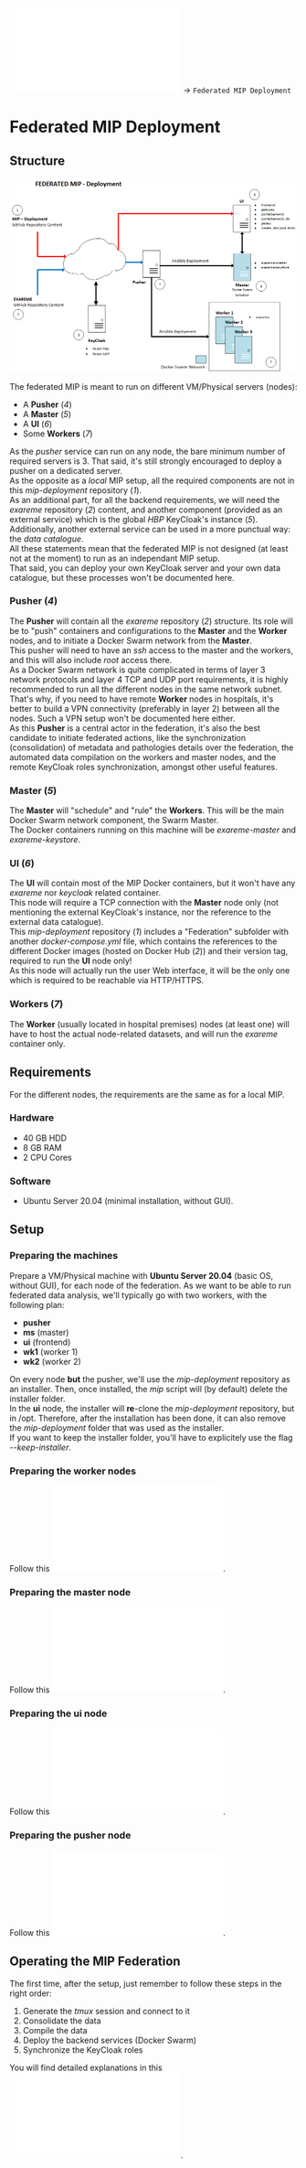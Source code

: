 ![Home](../README.md) -> `Federated MIP Deployment`

# Federated MIP Deployment
## Structure
![MIP Federated Deployment](MIP_Federated_Deployment_II.png)

The federated MIP is meant to run on different VM/Physical servers (nodes):

* A **Pusher** (*4*)
* A **Master** (*5*)
* A **UI** (*6*)
* Some **Workers** (*7*)

As the *pusher* service can run on any node, the bare minimum number of required servers is 3. That said, it's still strongly encouraged to deploy a pusher on a dedicated server.  
As the opposite as a *local* MIP setup, all the required components are not in this *mip-deployment* repository (*1*).  
As an additional part, for all the backend requirements, we will need the *exareme* repository (*2*) content, and another component (provided as an external service) which is the global *HBP* KeyCloak's instance (*5*).  
Additionally, another external service can be used in a more punctual way: the *data catalogue*.  
All these statements mean that the federated MIP is not designed (at least not at the moment) to run as an independant MIP setup.  
That said, you can deploy your own KeyCloak server and your own data catalogue, but these processes won't be documented here.

### Pusher (*4*)
The **Pusher** will contain all the *exareme* repository (*2*) structure. Its role will be to "push" containers and configurations to the **Master** and the **Worker** nodes, and to initiate a Docker Swarm network from the **Master**.  
This pusher will need to have an *ssh* access to the master and the workers, and this will also include *root* access there.  
As a Docker Swarm network is quite complicated in terms of layer 3 network protocols and layer 4 TCP and UDP port requirements, it is highly recommended to run all the different nodes in the same network subnet. That's why, if you need to have remote **Worker** nodes in hospitals, it's better to build a VPN connectivity (preferably in layer 2) between all the nodes. Such a VPN setup won't be documented here either.  
As this **Pusher** is a central actor in the federation, it's also the best candidate to initiate federated actions, like the synchronization (consolidation) of metadata and pathologies details over the federation, the automated data compilation on the workers and master nodes, and the remote KeyCloak roles synchronization, amongst other useful features.

### Master (*5*)
The **Master** will "schedule" and "rule" the **Workers**. This will be the main Docker Swarm network component, the Swarm Master.  
The Docker containers running on this machine will be *exareme-master* and *exareme-keystore*.

### UI (*6*)
The **UI** will contain most of the MIP Docker containers, but it won't have any *exareme* nor *keycloak* related container.  
This node will require a TCP connection with the **Master** node only (not mentioning the external KeyCloak's instance, nor the reference to the external data catalogue).  
This *mip-deployment* repository (*1*) includes a "Federation" subfolder with another *docker-compose.yml* file, which contains the references to the different Docker images (hosted on Docker Hub (*2*)) and their version tag, required to run the **UI** node only!  
As this node will actually run the user Web interface, it will be the only one which is required to be reachable via HTTP/HTTPS.

### Workers (*7*)
The **Worker** (usually located in hospital premises) nodes (at least one) will have to host the actual node-related datasets, and will run the *exareme* container only.

## Requirements
For the different nodes, the requirements are the same as for a local MIP.

### Hardware
* 40 GB HDD
* 8 GB RAM
* 2 CPU Cores

### Software
* Ubuntu Server 20.04 (minimal installation, without GUI).  

## Setup
### Preparing the machines
Prepare a VM/Physical machine with **Ubuntu Server 20.04** (basic OS, without GUI), for each node of the federation. As we want to be able to run federated data analysis, we'll typically go with two workers, with the following plan:

* **pusher**
* **ms** (master)
* **ui** (frontend)
* **wk1** (worker 1)
* **wk2** (worker 2)

On every node **but** the pusher, we'll use the *mip-deployment* repository as an installer. Then, once installed, the *mip* script will (by default) delete the installer folder.  
In the **ui** node, the installer will **re**-clone the *mip-deployment* repository, but in /opt. Therefore, after the installation has been done, it can also remove the *mip-deployment* folder that was used as the installer.  
If you want to keep the installer folder, you'll have to explicitely use the flag *--keep-installer*.

### Preparing the **worker** nodes
Follow this ![guide](PreparingWorkers.md).

### Preparing the **master** node
Follow this ![guide](PreparingMaster.md).

### Preparing the **ui** node
Follow this ![guide](PreparingUI.md).

### Preparing the **pusher** node
Follow this ![guide](PreparingPusher.md).

## Operating the MIP Federation
The first time, after the setup, just remember to follow these steps in the right order:

1. Generate the *tmux* session and connect to it
1. Consolidate the data
1. Compile the data
1. Deploy the backend services (Docker Swarm)
1. Synchronize the KeyCloak roles

You will find detailed explanations in this ![guide](OperatingMIPFederation.md).
